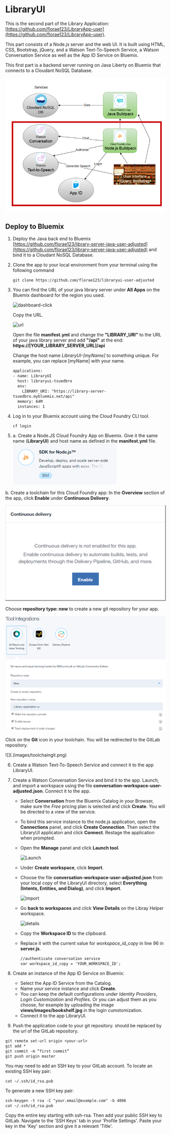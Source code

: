 # LibraryUI

This is the second part of the Library Application: [https://github.com/florae123/LibraryApp-user](https://github.com/florae123/LibraryApp-user).

This part consists of a Node.js server and the web UI.
It is built using HTML, CSS, Bootstrap, jQuery, and a Watson Text-To-Speech Service, a Watson Conversation Service as well as the App ID Service on Bluemix.

This first part is a backend server running on Java Liberty on Bluemix that connects to a Cloudant NoSQL Database.

  ![Architecture](./images/architecture-node.png)

## Deploy to Bluemix

1. Deploy the Java back end to Bluemix [https://github.com/florae123/library-server-java-user-adjusted](https://github.com/florae123/library-server-java-user-adjusted) and bind it to a Cloudant NoSQL Database.

2. Clone the app to your local environment from your terminal using the following command

    ```
    git clone https://github.com/florae123/libraryui-user-adjusted
    ```

3. You can find the URL of your java library server under **All Apps** on the Bluemix dashboard for the region you used.

    ![dashboard-click](./images/dashboard.png)

    Copy the URL.

    ![url](./images/java-url.png)

    Open the file **manifest.yml** and change the **"LIBRARY_URI"** to the URL of your java library server and add **"/api"** at the end: **https://[YOUR_LIBRARY_SERVER_URL]/api**

    Change the host name *LibraryUI-[myName]* to something unique. For example, you can replace [myName] with your name.

    ```
    applications:
    - name: LibraryUI
      host: libraryui-tsuedbro
      env:
        LIBRARY_URI: "https://library-server-tsuedbro.mybluemix.net/api"
      memory: 64M
      instances: 1
    ```

4. Log in to your Bluemix account using the Cloud Foundry CLI tool.

	```
	cf login
	```

5. a. Create a Node.JS Cloud Foundry App on Bluemix.
Give it the same name (**LibraryUI**) and host name as defined in the **manifest.yml** file.
  ![](./images/nodejsapp.png)

  b. Create a toolchain for this Cloud Foundry app:
  In the **Overview** section of the app, click **Enable** under **Continuous Delivery**.

  ![](./images/createtoolchain.png)

  Choose **repository type: new** to create a new git repository for your app.

  ![](./images/gitrepo.png)

  Click on the **Git** icon in your toolchain. You will be redirected to the GitLab repository.
  
  ![](.(images/toolchaingit.png)

6. Create a Watson Text-To-Speech Service and connect it to the app LibraryUI.

7. Create a Watson Conversation Service and bind it to the app. Launch, and import a workspace using the file **conversation-workspace-user-adjusted.json**. Connect it to the app.

    * Select **Conversation** from the Bluemix Catalog in your Browser, make sure the *Free* pricing plan is selected and click **Create**. You will be directed to a view of the service.
    * To bind this service instance to the node.js application, open the **Connections** panel, and click **Create Connection**. Then select the LibraryUI applicaton and click **Connect**. Restage the application when prompted.
    * Open the **Manage** panel and click **Launch tool**.

        ![Launch](./images/launch-conv.png)

    * Under **Create workspace**, click **Import**.
    * Choose the file **conversation-workspace-user-adjusted.json** from your local copy of the LibraryUI directory, select **Everything (Intents, Entities, and Dialog)**, and click **Import**.

        ![import](./images/import-workspace-2.png)

    * Go **back to workspaces** and click **View Details** on the Libray Helper workspace.

        ![details](./images/workspace-id.png)

    * Copy the **Workspace ID** to the clipboard.
    * Replace it with the current value for *workspace_id_copy* in line 96 in **server.js**.

        ```
        //authenticate conversation service
        var workspace_id_copy = 'YOUR_WORKSPACE_ID';
        ```
8. Create an instance of the App ID Service on Bluemix:

    * Select the App ID Service from the Catalog.
    * Name your service instance and click **Create**.
    * You can keep the default configurations under *Identity Providers*, *Login Customization* and *Profiles*. Or you can adjust them as you choose, for example by uploading the image **views/images/bookshelf.jpg** in the login cumstomization.
    * Connect it to the app LibraryUI.

9. Push the application code to your git repository. *<your-url>* should be replaced by the url of the GitLab repository.

  ```
  git remote set-url origin <your-url>
  git add *
  git commit -m “first commit”
  git push origin master
  ```
  You may need to add an SSH key to your GitLab account.
  To locate an existing SSH key pair:
  ```
  cat ~/.ssh/id_rsa.pub
  ```
  To generate a new SSH key pair:
  ```
  ssh-keygen -t rsa -C "your.email@example.com" -b 4096
  cat ~/.ssh/id_rsa.pub
  ```
  Copy the entire key starting with ssh-rsa.
  Then add your public SSH key to GitLab. Navigate to the 'SSH Keys' tab in your 'Profile Settings'.
  Paste your key in the 'Key' section and give it a relevant 'Title'.
